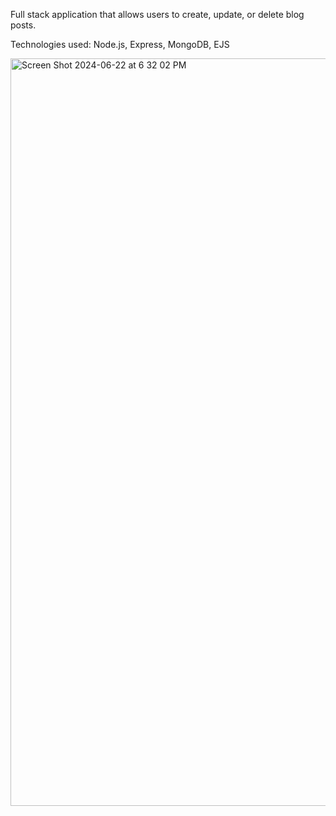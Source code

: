 Full stack application that allows users to create, update, or delete blog posts.

Technologies used: Node.js, Express, MongoDB, EJS



<img width="1196" alt="Screen Shot 2024-06-22 at 6 32 02 PM" src="https://github.com/ezekielswanson/blog-project-node/assets/75798690/09dbd147-6926-4904-a548-26d147f4de8f">
